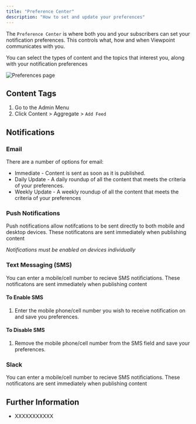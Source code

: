 ```yaml
---
title: "Preference Center"
description: "How to set and update your preferences"
---
```


The `Preference Center` is where both you and your subscribers can set your notification preferences. This controls what, how and when Viewpoint communicates with you.

You can select the types of content and the topics that interest you, along with your notification preferences

![Preferences page](/assets/content/preferences.png)

## Content Tags

1. Go to the Admin Menu
2. Click Content > Aggregate > `Add Feed`

## Notifications

### Email

There are a number of options for email:

- Immediate - Content is sent as soon as it is published.
- Daily Update - A daily roundup of all the content that meets the criteria of your preferences.
- Weekly Update - A weekly roundup of all the content that meets the criteria of your preferences

### Push Notifications

Push notifications allow notifcations to be sent directly to both mobile and desktop devices. These notificatons are sent immediately when publishing content

*Notifications must be enabled on devices individually*

### Text Messaging (SMS)

You can enter a mobile/cell number to recieve SMS notificiations. These notificatons are sent immediately when publishing content

#### To Enable SMS

1. Enter the mobile phone/cell number you wish to receive notification on and save you preferences.

#### To Disable SMS

1. Remove the mobile phone/cell number from the SMS field and save your preferences.

### Slack

You can enter a mobile/cell number to recieve SMS notificiations. These notificatons are sent immediately when publishing content

## Further Information

- XXXXXXXXXXX




